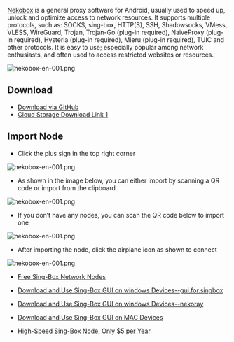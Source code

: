 [Nekobox](https://github.com/MatsuriDayo/NekoBoxForAndroid) is a general proxy software for Android, usually used to speed up, unlock and optimize access to network resources. It supports multiple protocols, such as: SOCKS, sing-box, HTTP(S), SSH, Shadowsocks, VMess, VLESS, WireGuard, Trojan, Trojan-Go (plug-in required), NaïveProxy (plug-in required), Hysteria (plug-in required), Mieru (plug-in required), TUIC and other protocols. It is easy to use; especially popular among network enthusiasts, and often used to access restricted websites or resources.

![nekobox-en-001.png](https://sing-box.info/img/nekobox-en-001.png)

## Download

- [Download via GitHub](https://github.com/MatsuriDayo/NekoBoxForAndroid/releases/download/1.3.2/NB4A-1.3.2-armeabi-v7a.apk)
- [Cloud Storage Download Link 1](https://pan1.mene.lol/s/5Xvia)

## Import Node

- Click the plus sign in the top right corner

![nekobox-en-001.png](https://sing-box.info/img/nekobox-en-002.png)

- As shown in the image below, you can either import by scanning a QR code or import from the clipboard

![nekobox-en-001.png](https://sing-box.info/img/nekobox-en-003.png)

- If you don’t have any nodes, you can scan the QR code below to import one


![nekobox-en-001.png](https://sing-box.info/img/sing-box-en00005.jpg)

- After importing the node, click the airplane icon as shown to connect


![nekobox-en-001.png](https://sing-box.info/img/nekobox-en-004.png)


- [Free Sing-Box Network Nodes](https://sing-box.info/docs/Tutorial/Free-sing-box-node-sharing-long-term-updates/)


- [Download and Use Sing-Box GUI on windows Devices--gui.for.singbox](https://sing-box.info/docs/Tutorial/How-to-use-sing-box-for-windows-gui.for.singbox/)

- [Download and Use Sing-Box GUI on windows Devices--nekoray](https://sing-box.info/docs/Tutorial/Download-and-Use-Sing-box-GUI-Client-on-Windows--n/)

- [Download and Use Sing-Box GUI on MAC Devices](https://sing-box.info/docs/Tutorial/How-to-use-sing-box-on-iPhone/)
- [High-Speed Sing-Box Node, Only $5 per Year](https://pay.v2box.pro)